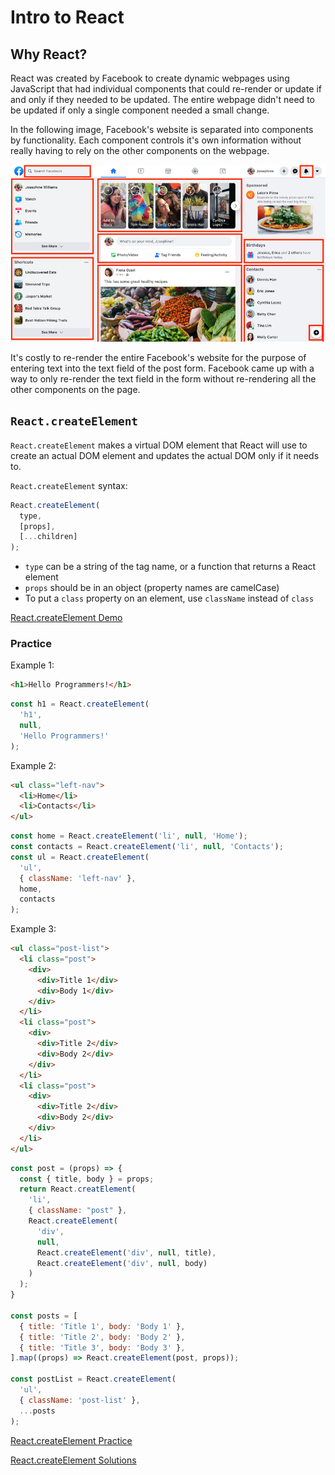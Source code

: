 # Intro to React

## Why React?

React was created by Facebook to create dynamic webpages using JavaScript that
had individual components that could re-render or update if and only if they
needed to be updated. The entire webpage didn't need to be updated if only a
single component needed a small change.

In the following image, Facebook's website is separated into components by
functionality. Each component controls it's own information without really
having to rely on the other components on the webpage.

![Facebook Image]

It's costly to re-render the entire Facebook's website for the purpose of
entering text into the text field of the post form. Facebook came up with a way
to only re-render the text field in the form without re-rendering all the other
components on the page.

## `React.createElement`

`React.createElement` makes a virtual DOM element that React will use to create
an actual DOM element and updates the actual DOM only if it needs to.

`React.createElement` syntax:

```js
React.createElement(
  type,
  [props],
  [...children]
);
```

- `type` can be a string of the tag name, or a function that returns a React
  element
- `props` should be in an object (property names are camelCase)
- To put a `class` property on an element, use `className` instead of `class`

[React.createElement Demo]

### Practice

Example 1:

```html
<h1>Hello Programmers!</h1>
```

```js
const h1 = React.createElement(
  'h1',
  null,
  'Hello Programmers!'
);
```

Example 2:

```html
<ul class="left-nav">
  <li>Home</li>
  <li>Contacts</li>
</ul>
```

```js
const home = React.createElement('li', null, 'Home');
const contacts = React.createElement('li', null, 'Contacts');
const ul = React.createElement(
  'ul',
  { className: 'left-nav' },
  home,
  contacts
);
```

Example 3:

```html
<ul class="post-list">
  <li class="post">
    <div>
      <div>Title 1</div>
      <div>Body 1</div>
    </div>
  </li>
  <li class="post">
    <div>
      <div>Title 2</div>
      <div>Body 2</div>
    </div>
  </li>
  <li class="post">
    <div>
      <div>Title 2</div>
      <div>Body 2</div>
    </div>
  </li>
</ul>
```

```js
const post = (props) => {
  const { title, body } = props;
  return React.creatElement(
    'li',
    { className: "post" },
    React.createElement(
      'div',
      null,
      React.createElement('div', null, title),
      React.createElement('div', null, body)
    )
  );
}

const posts = [
  { title: 'Title 1', body: 'Body 1' },
  { title: 'Title 2', body: 'Body 2' },
  { title: 'Title 3', body: 'Body 3' },
].map((props) => React.createElement(post, props));

const postList = React.createElement(
  'ul',
  { className: 'post-list' },
  ...posts
);
```

[React.createElement Practice]

[React.createElement Solutions]

[Facebook Image]: ./facebook.jpeg
[React.createElement Demo]: ./createElement
[React.createElement Practice]: ./practice.js
[React.createElement Solutions]: ./solution.js